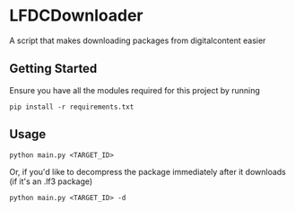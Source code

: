 # LFDCDownloader
A script that makes downloading packages from digitalcontent easier


## Getting Started
Ensure you have all the modules required for this project by running
```
pip install -r requirements.txt
```
## Usage
`python main.py <TARGET_ID>`

Or, if you'd like to decompress the package immediately after it downloads (if it's an .lf3 package)

`python main.py <TARGET_ID> -d`
